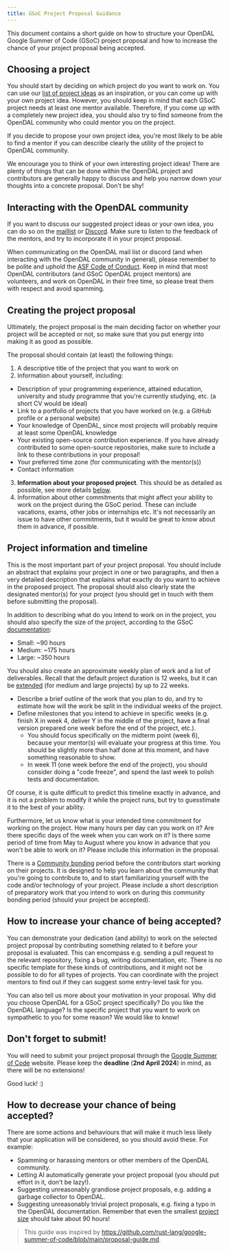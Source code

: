 ```yaml
---
title: GSoC Project Proposal Guidance
---
```


This document contains a short guide on how to structure your OpenDAL Google Summer of Code (GSoC) project proposal and how to increase the chance of your project proposal being accepted.

## Choosing a project

You should start by deciding on which project do you want to work on. You can use our [list of project ideas](https://github.com/apache/opendal/issues/4131)
as an inspiration, or you can come up with your own project idea. However, you should keep in mind that each GSoC project needs at least one mentor available. Therefore, if you come up with a completely new project idea, you should also try to find someone from the OpenDAL community who could mentor you on the project.

If you decide to propose your own project idea, you're most likely to be able to find a mentor if you can describe clearly the utility of the project to OpenDAL community.

We encourage you to think of your own interesting project ideas! There are plenty of things that can be done within the OpenDAL project and contributors are generally happy to discuss and help you narrow down your thoughts into a concrete proposal. Don't be shy!

## Interacting with the OpenDAL community

If you want to discuss our suggested project ideas or your own idea, you can do so on the [maillist](mailto:dev@opendal.apache.org) or [Discord](https://discord.gg/XQy8yGR2dg). Make sure to listen to the feedback of the mentors, and try to incorporate it in your project proposal.

When communicating on the OpenDAL mail list or discord (and when interacting with the OpenDAL community in general), please remember to be polite and uphold the [ASF Code of Conduct](https://www.apache.org/foundation/policies/conduct). Keep in mind that most OpenDAL contributors (and GSoC OpenDAL project mentors) are volunteers, and work on OpenDAL in their free time, so please treat them with respect and avoid spamming.

## Creating the project proposal

Ultimately, the project proposal is the main deciding factor on whether your project will be accepted or not, so make sure that you put energy into making it as good as possible.

The proposal should contain (at least) the following things:
1) A descriptive title of the project that you want to work on
2) Information about yourself, including:
  - Description of your programming experience, attained education, university and study programme that you're currently studying, etc. (a short CV would be ideal)
  - Link to a portfolio of projects that you have worked on (e.g. a GitHub profile or a personal website)
  - Your knowledge of OpenDAL, since most projects will probably require at least some OpenDAL knowledge
  - Your existing open-source contribution experience. If you have already contributed to some open-source repositories, make sure to include a link to these contributions in your proposal!
  - Your preferred time zone (for communicating with the mentor(s))
  - Contact information
3) **Information about your proposed project**. This should be as detailed as possible, see more details [below](#project-information-and-timeline).
4) Information about other commitments that might affect your ability to work on the project during the GSoC period. These can include vacations, exams, other jobs or internships etc. It's not necessarily an issue to have other commitments, but it would be great to know about them in advance, if possible.

## Project information and timeline

This is the most important part of your project proposal. You should include an abstract that explains your project in one or two paragraphs, and then a very detailed description that explains what exactly do you want to achieve in the proposed project. The proposal should also clearly state the designated mentor(s) for your project (you should get in touch with them before submitting the proposal).

In addition to describing what do you intend to work on in the project, you should also specify the size of the project, according to the GSoC [documentation](https://google.github.io/gsocguides/student/time-management-for-students):
- Small: ~90 hours
- Medium: ~175 hours
- Large: ~350 hours

You should also create an approximate weekly plan of work and a list of deliverables. Recall that the default project duration is 12 weeks, but it can be [extended](https://google.github.io/gsocguides/student/time-management-for-students) (for medium and large projects) by up to 22 weeks.

- Describe a brief outline of the work that you plan to do, and try to estimate how will the work be split in the individual weeks of the project.
- Define milestones that you intend to achieve in specific weeks (e.g. finish X in week 4, deliver Y in the middle of the project, have a final version prepared one week before the end of the project, etc.).
  - You should focus specifically on the midterm point (week 6), because your mentor(s) will evaluate your progress at this time. You should be slightly more than half done at this moment, and have something reasonable to show.
  - In week 11 (one week before the end of the project), you should consider doing a "code freeze", and spend the last week to polish tests and documentation.

Of course, it is quite difficult to predict this timeline exactly in advance, and it is not a problem to modify it while the project runs, but try to guesstimate it to the best of your ability.

Furthermore, let us know what is your intended time commitment for working on the project. How many hours per day can you work on it? Are there specific days of the week when you can work on it? Is there some period of time from May to August where you know in advance that you won't be able to work on it? Please include this information in the proposal.

There is a [Community bonding](https://google.github.io/gsocguides/student/how-gsoc-works) period before the contributors start working on their projects. It is designed to help you learn about the community that you're going to contribute to, and to start familiarizing yourself with the code and/or technology of your project. Please include a short description of preparatory work that you intend to work on during this community bonding period (should your project be accepted).

## How to increase your chance of being accepted?

You can demonstrate your dedication (and ability) to work on the selected project proposal by contributing something related to it before your proposal is evaluated. This can encompass e.g. sending a pull request to the relevant repository, fixing a bug, writing documentation, etc. There is no specific template for these kinds of contributions, and it might not be possible to do for all types of projects. You can coordinate with the project mentors to find out if they can suggest some entry-level task for you.

You can also tell us more about your motivation in your proposal. Why did you choose OpenDAL for a GSoC project specifically? Do you like the OpenDAL language? Is the specific project that you want to work on sympathetic to you for some reason? We would like to know!

## Don't forget to submit!

You will need to submit your project proposal through the [Google Summer of Code](https://summerofcode.withgoogle.com/) website. Please keep the **deadline** (**2nd April 2024**) in mind, as there will be no extensions!

Good luck! :)

## How to decrease your chance of being accepted?

There are some actions and behaviours that will make it much less likely that your application will be considered, so you should avoid these. For example:

- Spamming or harassing mentors or other members of the OpenDAL community.
- Letting AI automatically generate your project proposal (you should put effort in it, don't be lazy!).
- Suggesting unreasonably grandiose project proposals, e.g. adding a garbage collector to OpenDAL.
- Suggesting unreasonably trivial project proposals, e.g. fixing a typo in the OpenDAL documentation. Remember that even the smallest [project size](https://google.github.io/gsocguides/student/time-management-for-students) should take about 90 hours!

> This guide was inspired by https://github.com/rust-lang/google-summer-of-code/blob/main/proposal-guide.md.
